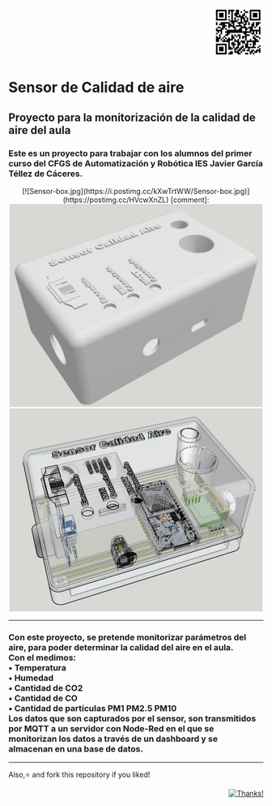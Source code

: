 <div align="right">
  <img src="https://github.com/Carl0bre/Calidad_aire/blob/master/test/qr-code.png" width="100" height="100">
</div>

# Sensor de Calidad de aire

## Proyecto para la monitorización de la calidad de aire del aula

### Este es un proyecto para trabajar con los alumnos del primer curso del CFGS de Automatización y Robótica IES Javier García Téllez de Cáceres.

<p align="center">
[![Sensor-box.jpg](https://i.postimg.cc/kXwTrtWW/Sensor-box.jpg)](https://postimg.cc/HVcwXnZL)
[comment]: <img src="https://github.com/Carl0bre/Calidad_aire/blob/master/images/Sensor_box.jpg"  width="500" height="400">
 <img src="https://github.com/Carl0bre/Calidad_aire/blob/master/images/Sensor_box2.jpg"  width="500" height="400">
</p>

---

<h3> Con este proyecto, se pretende monitorizar parámetros del aire, para poder determinar la calidad del aire en el aula.<br />
Con el medimos:<br />
•	Temperatura <br />
•	Humedad <br />
•	Cantidad de CO2 <br />
•	Cantidad de CO <br />
•	Cantidad de partículas PM1 PM2.5 PM10<br />
Los datos que son capturados por el sensor, son transmitidos por MQTT a un servidor con Node-Red en el que se monitorizan los datos a través de un dashboard y se almacenan en una base de datos.
</h4>

---
<p align="left">
    Also,⭐️ and fork this repository if you liked!
</p>

<div align="right">
  
  [![Thanks!](https://img.shields.io/badge/Thanks%20for%20visiting-Carlobre-1EAEDB.svg)](https://www.github.com/Carl0bre/)

</div>
